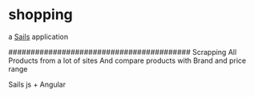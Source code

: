 # shopping

a [Sails](http://sailsjs.org) application

#########################################
Scrapping All Products from a lot of sites
And compare products with Brand and price range

Sails js + Angular